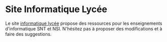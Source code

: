 # Site Informatique Lycée
Le site [informatique lycée](https://pixees.fr/informatiquelycee/n_site/) propose des ressources pour les enseignements d'informatique SNT et NSI. N'hésitez pas à proposer des modifications et à faire des suggestions.   
